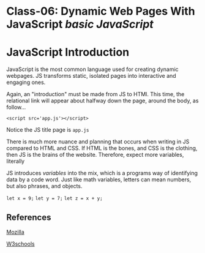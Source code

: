 
# Class-06: Dynamic Web Pages With JavaScript _basic JavaScript_

# JavaScript Introduction

JavaScript is the most common language used for creating dynamic webpages. JS transforms static, isolated pages into interactive and engaging ones.

Again, an "introduction" must be made from JS to HTMl. This time, the relational link will appear about halfway down the page, around the body, as follow...

`<script src='app.js'></script>`

Notice the JS title page is `app.js`

There is much more nuance and planning that occurs when writing in JS compared to HTML and CSS. If HTML is the bones, and CSS is the clothing, then JS is the brains of the website. Therefore, expect more variables, literally

JS introduces *variables* into the mix, which is a programs way of identifying data by a code word. Just like math variables, letters can mean numbers, but also phrases, and objects. 

`let x = 9;`
`let y = 7;`
`let z = x + y;`

## References

[Mozilla](https://developer.mozilla.org/en-US/docs/Web/JavaScript)

[W3schools](https://www.w3schools.com/js/js_variables.asp)
